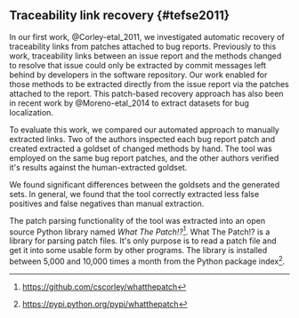 
## Traceability link recovery {#tefse2011}

In our first work, @Corley-etal_2011, we investigated automatic recovery of
traceability links from patches attached to bug reports. Previously to this
work, traceability links between an issue report and the methods changed to
resolve that issue could only be extracted by commit messages left behind by
developers in the software repository. Our work enabled for those methods to be
extracted directly from the issue report via the patches attached to the
report. This patch-based recovery approach has also been in recent work by
@Moreno-etal_2014 to extract datasets for bug localization.

To evaluate this work, we compared our automated approach to manually extracted
links. Two of the authors inspected each bug report patch and created extracted
a goldset of changed methods by hand. The tool was employed on the same bug
report patches, and the other authors verified it's results against the
human-extracted goldset.

We found significant differences between the goldsets and the generated sets.
In general, we found that the tool correctly extracted less false positives and
false negatives than manual extraction.

The patch parsing functionality of the tool was extracted into an open source
Python library named *What The Patch!?*[^wtp]. What The Patch!? is a library
for parsing patch files. It's only purpose is to read a patch file and get it
into some usable form by other programs. The library is installed between 5,000
and 10,000 times a month from the Python package index[^wtppypi].

[^wtp]: https://github.com/cscorley/whatthepatch
[^wtppypi]: https://pypi.python.org/pypi/whatthepatch
